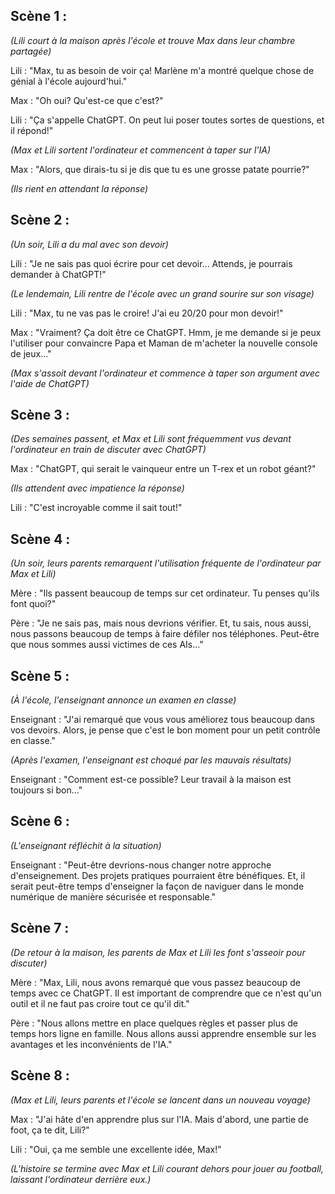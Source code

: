 ## Scène 1 :

*(Lili court à la maison après l'école et trouve Max dans leur chambre partagée)*

Lili : "Max, tu as besoin de voir ça! Marlène m'a montré quelque chose de génial à l'école aujourd'hui."

Max : "Oh oui? Qu'est-ce que c'est?"

Lili : "Ça s'appelle ChatGPT. On peut lui poser toutes sortes de questions, et il répond!"

*(Max et Lili sortent l'ordinateur et commencent à taper sur l'IA)*

Max : "Alors, que dirais-tu si je dis que tu es une grosse patate pourrie?"

*(Ils rient en attendant la réponse)*

## Scène 2 :

*(Un soir, Lili a du mal avec son devoir)*

Lili : "Je ne sais pas quoi écrire pour cet devoir... Attends, je pourrais demander à ChatGPT!"

*(Le lendemain, Lili rentre de l'école avec un grand sourire sur son visage)*

Lili : "Max, tu ne vas pas le croire! J'ai eu 20/20 pour mon devoir!"

Max : "Vraiment? Ça doit être ce ChatGPT. Hmm, je me demande si je peux l'utiliser pour convaincre Papa et Maman de m'acheter la nouvelle console de jeux..."

*(Max s'assoit devant l'ordinateur et commence à taper son argument avec l'aide de ChatGPT)*

## Scène 3 :

*(Des semaines passent, et Max et Lili sont fréquemment vus devant l'ordinateur en train de discuter avec ChatGPT)*

Max : "ChatGPT, qui serait le vainqueur entre un T-rex et un robot géant?"

*(Ils attendent avec impatience la réponse)*

Lili : "C'est incroyable comme il sait tout!"

## Scène 4 :

*(Un soir, leurs parents remarquent l'utilisation fréquente de l'ordinateur par Max et Lili)*

Mère : "Ils passent beaucoup de temps sur cet ordinateur. Tu penses qu'ils font quoi?"

Père : "Je ne sais pas, mais nous devrions vérifier. Et, tu sais, nous aussi, nous passons beaucoup de temps à faire défiler nos téléphones. Peut-être que nous sommes aussi victimes de ces AIs..."

## Scène 5 :

*(À l'école, l'enseignant annonce un examen en classe)*

Enseignant : "J'ai remarqué que vous vous améliorez tous beaucoup dans vos devoirs. Alors, je pense que c'est le bon moment pour un petit contrôle en classe."

*(Après l'examen, l'enseignant est choqué par les mauvais résultats)*

Enseignant : "Comment est-ce possible? Leur travail à la maison est toujours si bon..."

## Scène 6 :

*(L'enseignant réfléchit à la situation)*

Enseignant : "Peut-être devrions-nous changer notre approche d'enseignement. Des projets pratiques pourraient être bénéfiques. Et, il serait peut-être temps d'enseigner la façon de naviguer dans le monde numérique de manière sécurisée et responsable."

## Scène 7 :

*(De retour à la maison, les parents de Max et Lili les font s'asseoir pour discuter)*

Mère : "Max, Lili, nous avons remarqué que vous passez beaucoup de temps avec ce ChatGPT. Il est important de comprendre que ce n'est qu'un outil et il ne faut pas croire tout ce qu'il dit."

Père : "Nous allons mettre en place quelques règles et passer plus de temps hors ligne en famille. Nous allons aussi apprendre ensemble sur les avantages et les inconvénients de l'IA."

## Scène 8 :

*(Max et Lili, leurs parents et l'école se lancent dans un nouveau voyage)*

Max : "J'ai hâte d'en apprendre plus sur l'IA. Mais d'abord, une partie de foot, ça te dit, Lili?"

Lili : "Oui, ça me semble une excellente idée, Max!"

*(L'histoire se termine avec Max et Lili courant dehors pour jouer au football, laissant l'ordinateur derrière eux.)*
